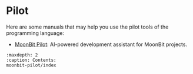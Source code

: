 # Pilot

Here are some manuals that may help you use the pilot tools of the programming language:

- [MoonBit Pilot](./moonbit-pilot/index.md): AI-powered development assistant for MoonBit projects.

```{toctree}
:maxdepth: 2
:caption: Contents:
moonbit-pilot/index
```
